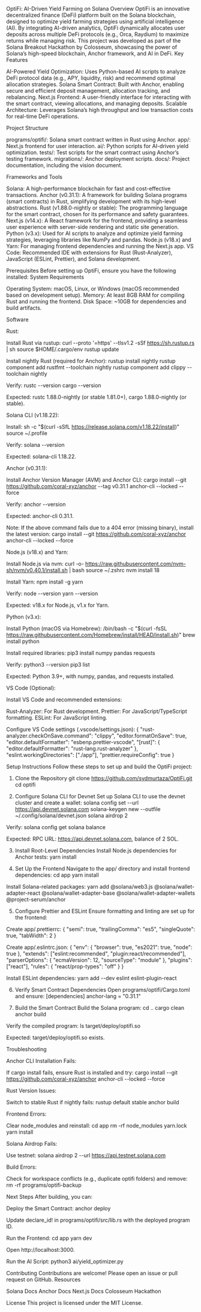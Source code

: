 OptiFi: AI-Driven Yield Farming on Solana
Overview
OptiFi is an innovative decentralized finance (DeFi) platform built on the Solana blockchain, designed to optimize yield farming strategies using artificial intelligence (AI). By integrating AI-driven analytics, OptiFi dynamically allocates user deposits across multiple DeFi protocols (e.g., Orca, Raydium) to maximize returns while managing risk. This project was developed as part of the Solana Breakout Hackathon by Colosseum, showcasing the power of Solana’s high-speed blockchain, Anchor framework, and AI in DeFi.
Key Features

AI-Powered Yield Optimization: Uses Python-based AI scripts to analyze DeFi protocol data (e.g., APY, liquidity, risk) and recommend optimal allocation strategies.
Solana Smart Contract: Built with Anchor, enabling secure and efficient deposit management, allocation tracking, and rebalancing.
Next.js Frontend: A user-friendly interface for interacting with the smart contract, viewing allocations, and managing deposits.
Scalable Architecture: Leverages Solana’s high throughput and low transaction costs for real-time DeFi operations.

Project Structure

programs/optifi/: Solana smart contract written in Rust using Anchor.
app/: Next.js frontend for user interaction.
ai/: Python scripts for AI-driven yield optimization.
tests/: Test scripts for the smart contract using Anchor’s testing framework.
migrations/: Anchor deployment scripts.
docs/: Project documentation, including the vision document.

Frameworks and Tools

Solana: A high-performance blockchain for fast and cost-effective transactions.
Anchor (v0.31.1): A framework for building Solana programs (smart contracts) in Rust, simplifying development with its high-level abstractions.
Rust (v1.88.0-nightly or stable): The programming language for the smart contract, chosen for its performance and safety guarantees.
Next.js (v14.x): A React framework for the frontend, providing a seamless user experience with server-side rendering and static site generation.
Python (v3.x): Used for AI scripts to analyze and optimize yield farming strategies, leveraging libraries like NumPy and pandas.
Node.js (v18.x) and Yarn: For managing frontend dependencies and running the Next.js app.
VS Code: Recommended IDE with extensions for Rust (Rust-Analyzer), JavaScript (ESLint, Prettier), and Solana development.

Prerequisites
Before setting up OptiFi, ensure you have the following installed:
System Requirements

Operating System: macOS, Linux, or Windows (macOS recommended based on development setup).
Memory: At least 8GB RAM for compiling Rust and running the frontend.
Disk Space: ~10GB for dependencies and build artifacts.

Software

Rust:

Install Rust via rustup:
curl --proto '=https' --tlsv1.2 -sSf https://sh.rustup.rs | sh
source $HOME/.cargo/env
rustup update


Install nightly Rust (required for Anchor):
rustup install nightly
rustup component add rustfmt --toolchain nightly
rustup component add clippy --toolchain nightly


Verify:
rustc --version
cargo --version


Expected: rustc 1.88.0-nightly (or stable 1.81.0+), cargo 1.88.0-nightly (or stable).




Solana CLI (v1.18.22):

Install:
sh -c "$(curl -sSfL https://release.solana.com/v1.18.22/install)"
source ~/.profile


Verify:
solana --version


Expected: solana-cli 1.18.22.




Anchor (v0.31.1):

Install Anchor Version Manager (AVM) and Anchor CLI:
cargo install --git https://github.com/coral-xyz/anchor --tag v0.31.1 anchor-cli --locked --force


Verify:
anchor --version


Expected: anchor-cli 0.31.1.


Note: If the above command fails due to a 404 error (missing binary), install the latest version:
cargo install --git https://github.com/coral-xyz/anchor anchor-cli --locked --force




Node.js (v18.x) and Yarn:

Install Node.js via nvm:
curl -o- https://raw.githubusercontent.com/nvm-sh/nvm/v0.40.1/install.sh | bash
source ~/.zshrc
nvm install 18


Install Yarn:
npm install -g yarn


Verify:
node --version
yarn --version


Expected: v18.x for Node.js, v1.x for Yarn.




Python (v3.x):

Install Python (macOS via Homebrew):
/bin/bash -c "$(curl -fsSL https://raw.githubusercontent.com/Homebrew/install/HEAD/install.sh)"
brew install python


Install required libraries:
pip3 install numpy pandas requests


Verify:
python3 --version
pip3 list


Expected: Python 3.9+, with numpy, pandas, and requests installed.




VS Code (Optional):

Install VS Code and recommended extensions:

Rust-Analyzer: For Rust development.
Prettier: For JavaScript/TypeScript formatting.
ESLint: For JavaScript linting.


Configure VS Code settings (.vscode/settings.json):
{
  "rust-analyzer.checkOnSave.command": "clippy",
  "editor.formatOnSave": true,
  "editor.defaultFormatter": "esbenp.prettier-vscode",
  "[rust]": {
    "editor.defaultFormatter": "rust-lang.rust-analyzer"
  },
  "eslint.workingDirectories": ["./app"],
  "prettier.requireConfig": true
}





Setup Instructions
Follow these steps to set up and build the OptiFi project:
1. Clone the Repository
git clone https://github.com/sydmurtaza/OptiFi.git
cd optifi

2. Configure Solana CLI for Devnet
Set up Solana CLI to use the devnet cluster and create a wallet:
solana config set --url https://api.devnet.solana.com
solana-keygen new --outfile ~/.config/solana/devnet.json
solana airdrop 2

Verify:
solana config get
solana balance


Expected: RPC URL: https://api.devnet.solana.com, balance of 2 SOL.

3. Install Root-Level Dependencies
Install Node.js dependencies for Anchor tests:
yarn install

4. Set Up the Frontend
Navigate to the app/ directory and install frontend dependencies:
cd app
yarn install

Install Solana-related packages:
yarn add @solana/web3.js @solana/wallet-adapter-react @solana/wallet-adapter-base @solana/wallet-adapter-wallets @project-serum/anchor

5. Configure Prettier and ESLint
Ensure formatting and linting are set up for the frontend:

Create app/.prettierrc:
{
  "semi": true,
  "trailingComma": "es5",
  "singleQuote": true,
  "tabWidth": 2
}


Create app/.eslintrc.json:
{
  "env": {
    "browser": true,
    "es2021": true,
    "node": true
  },
  "extends": ["eslint:recommended", "plugin:react/recommended"],
  "parserOptions": {
    "ecmaVersion": 12,
    "sourceType": "module"
  },
  "plugins": ["react"],
  "rules": {
    "react/prop-types": "off"
  }
}



Install ESLint dependencies:
yarn add --dev eslint eslint-plugin-react

6. Verify Smart Contract Dependencies
Open programs/optifi/Cargo.toml and ensure:
[dependencies]
anchor-lang = "0.31.1"

7. Build the Smart Contract
Build the Solana program:
cd ..
cargo clean
anchor build

Verify the compiled program:
ls target/deploy/optifi.so


Expected: target/deploy/optifi.so exists.

Troubleshooting

Anchor CLI Installation Fails:

If cargo install fails, ensure Rust is installed and try:
cargo install --git https://github.com/coral-xyz/anchor anchor-cli --locked --force




Rust Version Issues:

Switch to stable Rust if nightly fails:
rustup default stable
anchor build




Frontend Errors:

Clear node_modules and reinstall:
cd app
rm -rf node_modules yarn.lock
yarn install




Solana Airdrop Fails:

Use testnet:
solana airdrop 2 --url https://api.testnet.solana.com




Build Errors:

Check for workspace conflicts (e.g., duplicate optifi folders) and remove:
rm -rf programs/optifi-backup





Next Steps
After building, you can:

Deploy the Smart Contract:
anchor deploy

Update declare_id! in programs/optifi/src/lib.rs with the deployed program ID.

Run the Frontend:
cd app
yarn dev

Open http://localhost:3000.

Run the AI Script:
python3 ai/yield_optimizer.py



Contributing
Contributions are welcome! Please open an issue or pull request on GitHub.
Resources

Solana Docs
Anchor Docs
Next.js Docs
Colosseum Hackathon

License
This project is licensed under the MIT License.
